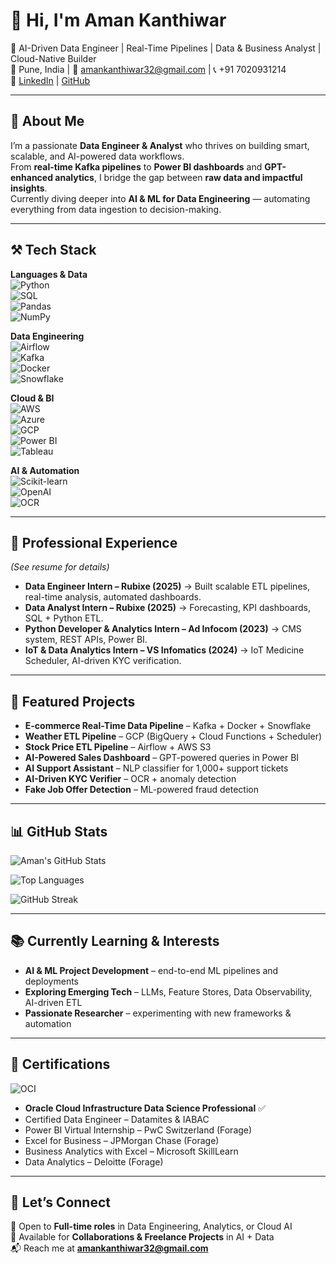 # 👋 Hi, I'm Aman Kanthiwar  
🚀 AI-Driven Data Engineer | Real-Time Pipelines | Data & Business Analyst | Cloud-Native Builder  
📍 Pune, India | 📧 amankanthiwar32@gmail.com | 📞 +91 7020931214  
🔗 [LinkedIn](https://linkedin.com/in/aman-kanthiwar-272725240) | [GitHub](https://github.com/Sk928551)  

---

## 🧠 About Me  
I’m a passionate **Data Engineer & Analyst** who thrives on building smart, scalable, and AI-powered data workflows.  
From **real-time Kafka pipelines** to **Power BI dashboards** and **GPT-enhanced analytics**, I bridge the gap between **raw data and impactful insights**.  
Currently diving deeper into **AI & ML for Data Engineering** — automating everything from data ingestion to decision-making.  

---

## ⚒️ Tech Stack  

**Languages & Data**  
![Python](https://img.shields.io/badge/Python-3776AB?style=for-the-badge&logo=python&logoColor=white)  
![SQL](https://img.shields.io/badge/SQL-316192?style=for-the-badge&logo=postgresql&logoColor=white)  
![Pandas](https://img.shields.io/badge/Pandas-150458?style=for-the-badge&logo=pandas&logoColor=white)  
![NumPy](https://img.shields.io/badge/NumPy-013243?style=for-the-badge&logo=numpy&logoColor=white)  

**Data Engineering**  
![Airflow](https://img.shields.io/badge/Apache%20Airflow-017CEE?style=for-the-badge&logo=apache-airflow&logoColor=white)  
![Kafka](https://img.shields.io/badge/Apache%20Kafka-231F20?style=for-the-badge&logo=apache-kafka&logoColor=white)  
![Docker](https://img.shields.io/badge/Docker-2496ED?style=for-the-badge&logo=docker&logoColor=white)  
![Snowflake](https://img.shields.io/badge/Snowflake-29B5E8?style=for-the-badge&logo=snowflake&logoColor=white)  

**Cloud & BI**  
![AWS](https://img.shields.io/badge/AWS-232F3E?style=for-the-badge&logo=amazon-aws&logoColor=white)  
![Azure](https://img.shields.io/badge/Azure-0078D4?style=for-the-badge&logo=microsoft-azure&logoColor=white)  
![GCP](https://img.shields.io/badge/GCP-4285F4?style=for-the-badge&logo=google-cloud&logoColor=white)  
![Power BI](https://img.shields.io/badge/Power%20BI-F2C811?style=for-the-badge&logo=power-bi&logoColor=black)  
![Tableau](https://img.shields.io/badge/Tableau-E97627?style=for-the-badge&logo=tableau&logoColor=white)  

**AI & Automation**  
![Scikit-learn](https://img.shields.io/badge/Scikit--learn-F7931E?style=for-the-badge&logo=scikit-learn&logoColor=white)  
![OpenAI](https://img.shields.io/badge/OpenAI-412991?style=for-the-badge&logo=openai&logoColor=white)  
![OCR](https://img.shields.io/badge/OCR-FF6F00?style=for-the-badge&logo=google&logoColor=white)  

---

## 💼 Professional Experience  
*(See resume for details)*  
- **Data Engineer Intern – Rubixe (2025)** → Built scalable ETL pipelines, real-time analysis, automated dashboards.  
- **Data Analyst Intern – Rubixe (2025)** → Forecasting, KPI dashboards, SQL + Python ETL.  
- **Python Developer & Analytics Intern – Ad Infocom (2023)** → CMS system, REST APIs, Power BI.  
- **IoT & Data Analytics Intern – VS Infomatics (2024)** → IoT Medicine Scheduler, AI-driven KYC verification.  

---

## 🚀 Featured Projects  
- **E-commerce Real-Time Data Pipeline** – Kafka + Docker + Snowflake  
- **Weather ETL Pipeline** – GCP (BigQuery + Cloud Functions + Scheduler)  
- **Stock Price ETL Pipeline** – Airflow + AWS S3  
- **AI-Powered Sales Dashboard** – GPT-powered queries in Power BI  
- **AI Support Assistant** – NLP classifier for 1,000+ support tickets  
- **AI-Driven KYC Verifier** – OCR + anomaly detection  
- **Fake Job Offer Detection** – ML-powered fraud detection  

---

## 📊 GitHub Stats  

![Aman's GitHub Stats](https://github-readme-stats.vercel.app/api?username=Sk928551&show_icons=true&theme=tokyonight)  

![Top Languages](https://github-readme-stats.vercel.app/api/top-langs/?username=Sk928551&layout=compact&theme=tokyonight)  

![GitHub Streak](https://streak-stats.demolab.com?user=Sk928551&theme=tokyonight&hide_border=false)  

---

## 📚 Currently Learning & Interests  
- **AI & ML Project Development** – end-to-end ML pipelines and deployments  
- **Exploring Emerging Tech** – LLMs, Feature Stores, Data Observability, AI-driven ETL  
- **Passionate Researcher** – experimenting with new frameworks & automation  

---

## 📜 Certifications  
![OCI](https://img.shields.io/badge/Oracle%20Cloud%20Infrastructure-Data%20Science%20Professional-red?style=for-the-badge&logo=oracle&logoColor=white)  

- **Oracle Cloud Infrastructure Data Science Professional** ✅  
- Certified Data Engineer – Datamites & IABAC  
- Power BI Virtual Internship – PwC Switzerland (Forage)  
- Excel for Business – JPMorgan Chase (Forage)  
- Business Analytics with Excel – Microsoft SkillLearn  
- Data Analytics – Deloitte (Forage)  

---

## 🤝 Let’s Connect  
💼 Open to **Full-time roles** in Data Engineering, Analytics, or Cloud AI  
🧪 Available for **Collaborations & Freelance Projects** in AI + Data  
📬 Reach me at **amankanthiwar32@gmail.com**  


